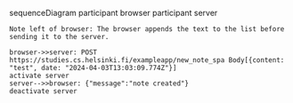 sequenceDiagram
    participant browser
    participant server

    Note left of browser: The browser appends the text to the list before sending it to the server.

    browser->>server: POST https://studies.cs.helsinki.fi/exampleapp/new_note_spa Body[{content: "test", date: "2024-04-03T13:03:09.774Z"}]
    activate server
    server-->>browser: {"message":"note created"}
    deactivate server